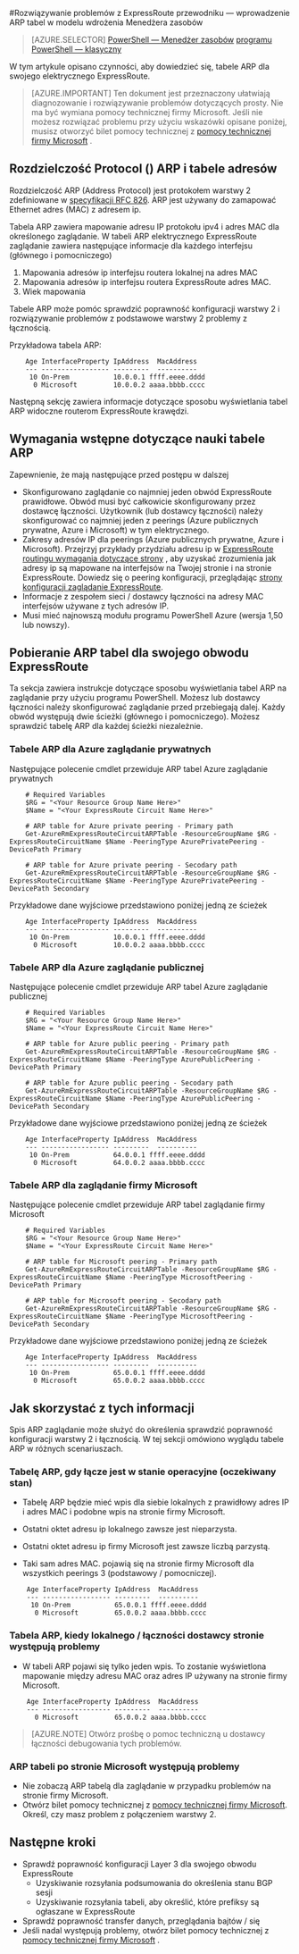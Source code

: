 <properties 
   pageTitle="Przewodnik Rozwiązywanie problemów z ExpressRoute - pobieranie ARP tabel | Microsoft Azure"
   description="Ta strona zawiera instrukcje dotyczące uzyskiwania ARP tabel dla obwodu ExpressRoute"
   documentationCenter="na"
   services="expressroute"
   authors="ganesr"
   manager="carolz"
   editor="tysonn"/>
<tags 
   ms.service="expressroute"
   ms.devlang="na"
   ms.topic="article" 
   ms.tgt_pltfrm="na"
   ms.workload="infrastructure-services" 
   ms.date="10/10/2016"
   ms.author="ganesr"/>

#<a name="expressroute-troubleshooting-guide---getting-arp-tables-in-the-resource-manager-deployment-model"></a>Rozwiązywanie problemów z ExpressRoute przewodniku — wprowadzenie ARP tabel w modelu wdrożenia Menedżera zasobów

> [AZURE.SELECTOR]
[PowerShell — Menedżer zasobów](expressroute-troubleshooting-arp-resource-manager.md)
[programu PowerShell — klasyczny](expressroute-troubleshooting-arp-classic.md)

W tym artykule opisano czynności, aby dowiedzieć się, tabele ARP dla swojego elektrycznego ExpressRoute. 

>[AZURE.IMPORTANT] Ten dokument jest przeznaczony ułatwiają diagnozowanie i rozwiązywanie problemów dotyczących prosty. Nie ma być wymiana pomocy technicznej firmy Microsoft. Jeśli nie możesz rozwiązać problemu przy użyciu wskazówki opisane poniżej, musisz otworzyć bilet pomocy technicznej z [pomocy technicznej firmy Microsoft](https://portal.azure.com/?#blade/Microsoft_Azure_Support/HelpAndSupportBlade) .

## <a name="address-resolution-protocol-arp-and-arp-tables"></a>Rozdzielczość Protocol () ARP i tabele adresów
Rozdzielczość ARP (Address Protocol) jest protokołem warstwy 2 zdefiniowane w [specyfikacji RFC 826](https://tools.ietf.org/html/rfc826). ARP jest używany do zamapować Ethernet adres (MAC) z adresem ip.

Tabela ARP zawiera mapowanie adresu IP protokołu ipv4 i adres MAC dla określonego zaglądanie. W tabeli ARP elektrycznego ExpressRoute zaglądanie zawiera następujące informacje dla każdego interfejsu (głównego i pomocniczego)

1. Mapowania adresów ip interfejsu routera lokalnej na adres MAC
2. Mapowania adresów ip interfejsu routera ExpressRoute adres MAC.
3. Wiek mapowania

Tabele ARP może pomóc sprawdzić poprawność konfiguracji warstwy 2 i rozwiązywanie problemów z podstawowe warstwy 2 problemy z łącznością. 

Przykładowa tabela ARP: 

        Age InterfaceProperty IpAddress  MacAddress    
        --- ----------------- ---------  ----------    
         10 On-Prem           10.0.0.1 ffff.eeee.dddd
          0 Microsoft         10.0.0.2 aaaa.bbbb.cccc


Następną sekcję zawiera informacje dotyczące sposobu wyświetlania tabel ARP widoczne routerom ExpressRoute krawędzi. 

## <a name="prerequisites-for-learning-arp-tables"></a>Wymagania wstępne dotyczące nauki tabele ARP

Zapewnienie, że mają następujące przed postępu w dalszej

 - Skonfigurowano zaglądanie co najmniej jeden obwód ExpressRoute prawidłowe. Obwód musi być całkowicie skonfigurowany przez dostawcę łączności. Użytkownik (lub dostawcy łączności) należy skonfigurować co najmniej jeden z peerings (Azure publicznych prywatne, Azure i Microsoft) w tym elektrycznego.
 - Zakresy adresów IP dla peerings (Azure publicznych prywatne, Azure i Microsoft). Przejrzyj przykłady przydziału adresu ip w [ExpressRoute routingu wymagania dotyczące strony](expressroute-routing.md) , aby uzyskać zrozumienia jak adresy ip są mapowane na interfejsów na Twojej stronie i na stronie ExpressRoute. Dowiedz się o peering konfiguracji, przeglądając [strony konfiguracji zaglądanie ExpressRoute](expressroute-howto-routing-arm.md).
 - Informacje z zespołem sieci / dostawcy łączności na adresy MAC interfejsów używane z tych adresów IP.
 - Musi mieć najnowszą modułu programu PowerShell Azure (wersja 1,50 lub nowszy).

## <a name="getting-the-arp-tables-for-your-expressroute-circuit"></a>Pobieranie ARP tabel dla swojego obwodu ExpressRoute
Ta sekcja zawiera instrukcje dotyczące sposobu wyświetlania tabel ARP na zaglądanie przy użyciu programu PowerShell. Możesz lub dostawcy łączności należy skonfigurować zaglądanie przed przebiegają dalej. Każdy obwód występują dwie ścieżki (głównego i pomocniczego). Możesz sprawdzić tabelę ARP dla każdej ścieżki niezależnie.

### <a name="arp-tables-for-azure-private-peering"></a>Tabele ARP dla Azure zaglądanie prywatnych
Następujące polecenie cmdlet przewiduje ARP tabel Azure zaglądanie prywatnych

        # Required Variables
        $RG = "<Your Resource Group Name Here>"
        $Name = "<Your ExpressRoute Circuit Name Here>"
        
        # ARP table for Azure private peering - Primary path
        Get-AzureRmExpressRouteCircuitARPTable -ResourceGroupName $RG -ExpressRouteCircuitName $Name -PeeringType AzurePrivatePeering -DevicePath Primary
        
        # ARP table for Azure private peering - Secodary path
        Get-AzureRmExpressRouteCircuitARPTable -ResourceGroupName $RG -ExpressRouteCircuitName $Name -PeeringType AzurePrivatePeering -DevicePath Secondary 

Przykładowe dane wyjściowe przedstawiono poniżej jedną ze ścieżek

        Age InterfaceProperty IpAddress  MacAddress    
        --- ----------------- ---------  ----------    
         10 On-Prem           10.0.0.1 ffff.eeee.dddd
          0 Microsoft         10.0.0.2 aaaa.bbbb.cccc


### <a name="arp-tables-for-azure-public-peering"></a>Tabele ARP dla Azure zaglądanie publicznej
Następujące polecenie cmdlet przewiduje ARP tabel Azure zaglądanie publicznej

        # Required Variables
        $RG = "<Your Resource Group Name Here>"
        $Name = "<Your ExpressRoute Circuit Name Here>"
        
        # ARP table for Azure public peering - Primary path
        Get-AzureRmExpressRouteCircuitARPTable -ResourceGroupName $RG -ExpressRouteCircuitName $Name -PeeringType AzurePublicPeering -DevicePath Primary
        
        # ARP table for Azure public peering - Secodary path
        Get-AzureRmExpressRouteCircuitARPTable -ResourceGroupName $RG -ExpressRouteCircuitName $Name -PeeringType AzurePublicPeering -DevicePath Secondary 


Przykładowe dane wyjściowe przedstawiono poniżej jedną ze ścieżek

        Age InterfaceProperty IpAddress  MacAddress    
        --- ----------------- ---------  ----------    
         10 On-Prem           64.0.0.1 ffff.eeee.dddd
          0 Microsoft         64.0.0.2 aaaa.bbbb.cccc


### <a name="arp-tables-for-microsoft-peering"></a>Tabele ARP dla zaglądanie firmy Microsoft
Następujące polecenie cmdlet przewiduje ARP tabel zaglądanie firmy Microsoft

        # Required Variables
        $RG = "<Your Resource Group Name Here>"
        $Name = "<Your ExpressRoute Circuit Name Here>"
        
        # ARP table for Microsoft peering - Primary path
        Get-AzureRmExpressRouteCircuitARPTable -ResourceGroupName $RG -ExpressRouteCircuitName $Name -PeeringType MicrosoftPeering -DevicePath Primary
        
        # ARP table for Microsoft peering - Secodary path
        Get-AzureRmExpressRouteCircuitARPTable -ResourceGroupName $RG -ExpressRouteCircuitName $Name -PeeringType MicrosoftPeering -DevicePath Secondary 


Przykładowe dane wyjściowe przedstawiono poniżej jedną ze ścieżek

        Age InterfaceProperty IpAddress  MacAddress    
        --- ----------------- ---------  ----------    
         10 On-Prem           65.0.0.1 ffff.eeee.dddd
          0 Microsoft         65.0.0.2 aaaa.bbbb.cccc


## <a name="how-to-use-this-information"></a>Jak skorzystać z tych informacji
Spis ARP zaglądanie może służyć do określenia sprawdzić poprawność konfiguracji warstwy 2 i łącznością. W tej sekcji omówiono wyglądu tabele ARP w różnych scenariuszach.

### <a name="arp-table-when-a-circuit-is-in-operational-state-expected-state"></a>Tabelę ARP, gdy łącze jest w stanie operacyjne (oczekiwany stan)

 - Tabelę ARP będzie mieć wpis dla siebie lokalnych z prawidłowy adres IP i adres MAC i podobne wpis na stronie firmy Microsoft. 
 - Ostatni oktet adresu ip lokalnego zawsze jest nieparzysta.
 - Ostatni oktet adresu ip firmy Microsoft jest zawsze liczbą parzystą.
 - Taki sam adres MAC. pojawią się na stronie firmy Microsoft dla wszystkich peerings 3 (podstawowy / pomocniczej). 


        Age InterfaceProperty IpAddress  MacAddress    
        --- ----------------- ---------  ----------    
         10 On-Prem           65.0.0.1 ffff.eeee.dddd
          0 Microsoft         65.0.0.2 aaaa.bbbb.cccc

### <a name="arp-table-when-on-premises--connectivity-provider-side-has-problems"></a>Tabela ARP, kiedy lokalnego / łączności dostawcy stronie występują problemy

 - W tabeli ARP pojawi się tylko jeden wpis. To zostanie wyświetlona mapowanie między adresu MAC oraz adres IP używany na stronie firmy Microsoft. 

        Age InterfaceProperty IpAddress  MacAddress    
        --- ----------------- ---------  ----------    
          0 Microsoft         65.0.0.2 aaaa.bbbb.cccc

>[AZURE.NOTE] Otwórz prośbę o pomoc techniczną u dostawcy łączności debugowania tych problemów. 


### <a name="arp-table-when-microsoft-side-has-problems"></a>ARP tabeli po stronie Microsoft występują problemy

 - Nie zobaczą ARP tabelą dla zaglądanie w przypadku problemów na stronie firmy Microsoft. 
 -  Otwórz bilet pomocy technicznej z [pomocy technicznej firmy Microsoft](https://portal.azure.com/?#blade/Microsoft_Azure_Support/HelpAndSupportBlade). Określ, czy masz problem z połączeniem warstwy 2. 

## <a name="next-steps"></a>Następne kroki

 - Sprawdź poprawność konfiguracji Layer 3 dla swojego obwodu ExpressRoute
     - Uzyskiwanie rozsyłania podsumowania do określenia stanu BGP sesji 
     - Uzyskiwanie rozsyłania tabeli, aby określić, które prefiksy są ogłaszane w ExpressRoute
 - Sprawdź poprawność transfer danych, przeglądania bajtów / się
 - Jeśli nadal występują problemy, otwórz bilet pomocy technicznej z [pomocy technicznej firmy Microsoft](https://portal.azure.com/?#blade/Microsoft_Azure_Support/HelpAndSupportBlade) .
